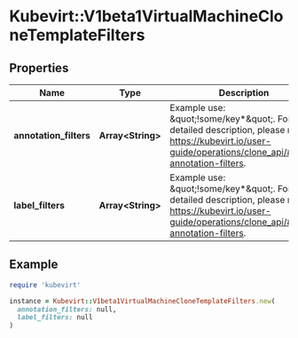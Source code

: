 # Kubevirt::V1beta1VirtualMachineCloneTemplateFilters

## Properties

| Name | Type | Description | Notes |
| ---- | ---- | ----------- | ----- |
| **annotation_filters** | **Array&lt;String&gt;** | Example use: \&quot;!some/key*\&quot;. For a detailed description, please refer to https://kubevirt.io/user-guide/operations/clone_api/#label-annotation-filters. | [optional] |
| **label_filters** | **Array&lt;String&gt;** | Example use: \&quot;!some/key*\&quot;. For a detailed description, please refer to https://kubevirt.io/user-guide/operations/clone_api/#label-annotation-filters. | [optional] |

## Example

```ruby
require 'kubevirt'

instance = Kubevirt::V1beta1VirtualMachineCloneTemplateFilters.new(
  annotation_filters: null,
  label_filters: null
)
```

